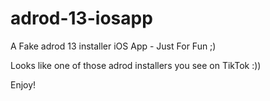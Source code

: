 # adrod-13-iosapp

A Fake adrod 13 installer iOS App - Just For Fun ;)

Looks like one of those adrod installers you see on TikTok :))

Enjoy!
